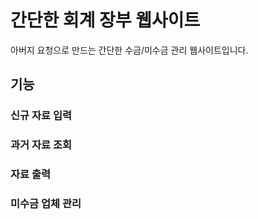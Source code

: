 # 간단한 회계 장부 웹사이트

아버지 요청으로 만드는 간단한 수금/미수금 관리 웹사이트입니다.

## 기능

### 신규 자료 입력

### 과거 자료 조회

### 자료 출력

### 미수금 업체 관리
